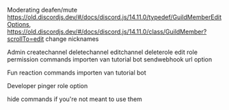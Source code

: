Moderating 
    deafen/mute   https://old.discordjs.dev/#/docs/discord.js/14.11.0/typedef/GuildMemberEditOptions, https://old.discordjs.dev/#/docs/discord.js/14.11.0/class/GuildMember?scrollTo=edit
    change nicknames

Admin
    createchannel
    deletechannel
    editchannel
    deleterole
    edit role
    permission commands importen van tutorial bot
    sendwebhook  url option

Fun
    reaction commands importen van tutorial bot

Developer
    pinger role option

hide commands if you're not meant to use them